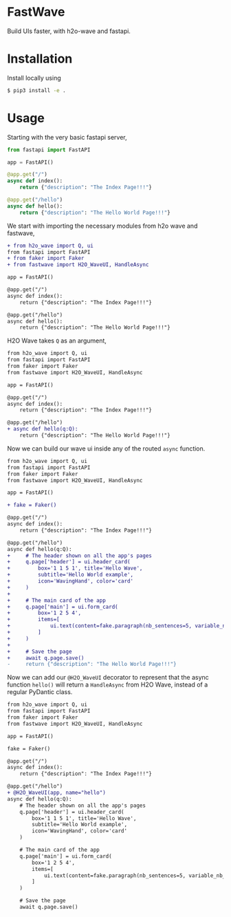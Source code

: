 # FastWave
Build UIs faster, with h2o-wave and fastapi.

# Installation

Install locally using 
```sh
$ pip3 install -e .
```

# Usage
Starting with the very basic fastapi server,

```python
from fastapi import FastAPI

app = FastAPI()

@app.get("/")
async def index():
    return {"description": "The Index Page!!!"}

@app.get("/hello")
async def hello():
    return {"description": "The Hello World Page!!!"}
```

We start with importing the necessary modules from h2o wave and fastwave,
```diff
+ from h2o_wave import Q, ui
from fastapi import FastAPI
+ from faker import Faker
+ from fastwave import H2O_WaveUI, HandleAsync

app = FastAPI()

@app.get("/")
async def index():
    return {"description": "The Index Page!!!"}

@app.get("/hello")
async def hello():
    return {"description": "The Hello World Page!!!"}
```
H2O Wave takes `Q` as an argument,
```diff
from h2o_wave import Q, ui
from fastapi import FastAPI
from faker import Faker
from fastwave import H2O_WaveUI, HandleAsync

app = FastAPI()

@app.get("/")
async def index():
    return {"description": "The Index Page!!!"}

@app.get("/hello")
+ async def hello(q:Q):
    return {"description": "The Hello World Page!!!"}
```


Now we can build our wave ui inside any of the routed `async` function. 
```diff
from h2o_wave import Q, ui
from fastapi import FastAPI
from faker import Faker
from fastwave import H2O_WaveUI, HandleAsync

app = FastAPI()

+ fake = Faker()

@app.get("/")
async def index():
    return {"description": "The Index Page!!!"}

@app.get("/hello")
async def hello(q:Q):
+     # The header shown on all the app's pages
+     q.page['header'] = ui.header_card(
+         box='1 1 5 1', title='Hello Wave',
+         subtitle='Hello World example', 
+         icon='WavingHand', color='card'
+     )
+ 
+     # The main card of the app
+     q.page['main'] = ui.form_card(
+         box='1 2 5 4',
+         items=[
+             ui.text(content=fake.paragraph(nb_sentences=5, variable_nb_sentences=False)) for _ in range(10)
+         ]
+     )
+ 
+     # Save the page
+     await q.page.save()
-     return {"description": "The Hello World Page!!!"}
```

Now we can add our `@H2O_WaveUI` decorator to represent that the async function `hello()` will return a `HandleAsync` from H2O Wave, instead of a regular PyDantic class.
```diff
from h2o_wave import Q, ui
from fastapi import FastAPI
from faker import Faker
from fastwave import H2O_WaveUI, HandleAsync

app = FastAPI()

fake = Faker()

@app.get("/")
async def index():
    return {"description": "The Index Page!!!"}

@app.get("/hello")
+ @H2O_WaveUI(app, name="hello")
async def hello(q:Q):
    # The header shown on all the app's pages
    q.page['header'] = ui.header_card(
        box='1 1 5 1', title='Hello Wave',
        subtitle='Hello World example', 
        icon='WavingHand', color='card'
    )

    # The main card of the app
    q.page['main'] = ui.form_card(
        box='1 2 5 4',
        items=[
            ui.text(content=fake.paragraph(nb_sentences=5, variable_nb_sentences=False)) for _ in range(10)
        ]
    )

    # Save the page
    await q.page.save()
```

